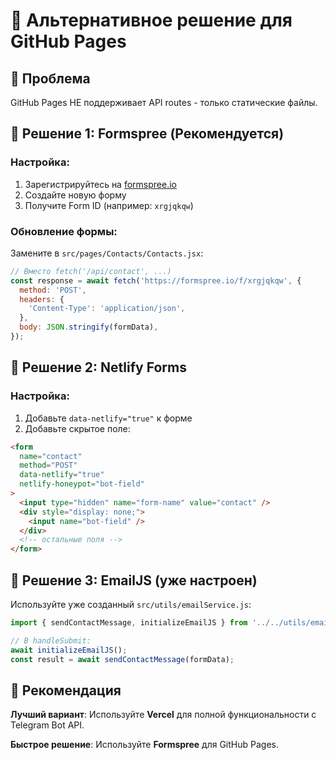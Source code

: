# 🔄 Альтернативное решение для GitHub Pages

## 🚨 Проблема
GitHub Pages НЕ поддерживает API routes - только статические файлы.

## 🔧 Решение 1: Formspree (Рекомендуется)

### Настройка:
1. Зарегистрируйтесь на [formspree.io](https://formspree.io)
2. Создайте новую форму
3. Получите Form ID (например: `xrgjqkqw`)

### Обновление формы:
Замените в `src/pages/Contacts/Contacts.jsx`:

```javascript
// Вместо fetch('/api/contact', ...)
const response = await fetch('https://formspree.io/f/xrgjqkqw', {
  method: 'POST',
  headers: {
    'Content-Type': 'application/json',
  },
  body: JSON.stringify(formData),
});
```

## 🔧 Решение 2: Netlify Forms

### Настройка:
1. Добавьте `data-netlify="true"` к форме
2. Добавьте скрытое поле:

```html
<form 
  name="contact" 
  method="POST" 
  data-netlify="true"
  netlify-honeypot="bot-field"
>
  <input type="hidden" name="form-name" value="contact" />
  <div style="display: none;">
    <input name="bot-field" />
  </div>
  <!-- остальные поля -->
</form>
```

## 🔧 Решение 3: EmailJS (уже настроен)

Используйте уже созданный `src/utils/emailService.js`:

```javascript
import { sendContactMessage, initializeEmailJS } from '../../utils/emailService';

// В handleSubmit:
await initializeEmailJS();
const result = await sendContactMessage(formData);
```

## 🎯 Рекомендация

**Лучший вариант**: Используйте **Vercel** для полной функциональности с Telegram Bot API.

**Быстрое решение**: Используйте **Formspree** для GitHub Pages.
